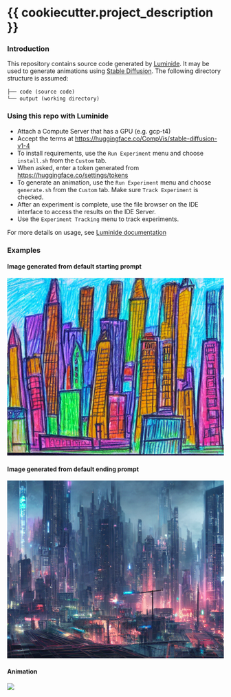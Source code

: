 # {{ cookiecutter.project_description }}
### Introduction
This repository contains source code generated by [Luminide](https://luminide.com). It may be used to generate animations using [Stable Diffusion](https://github.com/CompVis/stable-diffusion). The following directory structure is assumed:
```
├── code (source code)
└── output (working directory)
```

### Using this repo with Luminide
- Attach a Compute Server that has a GPU (e.g. gcp-t4)
- Accept the terms at https://huggingface.co/CompVis/stable-diffusion-v1-4
- To install requirements, use the `Run Experiment` menu and choose `install.sh` from the `Custom` tab.
- When asked, enter a token generated from https://huggingface.co/settings/tokens
- To generate an animation, use the `Run Experiment` menu and choose `generate.sh` from the `Custom` tab. Make sure `Track Experiment` is checked.
- After an experiment is complete, use the file browser on the IDE interface to access the results on the IDE Server.
- Use the `Experiment Tracking` menu to track experiments.

For more details on usage, see [Luminide documentation](https://luminide.readthedocs.io)

### Examples

#### Image generated from default starting prompt
![](https://raw.githubusercontent.com/anlthms/image-repo/main/stable-diffusion/result000.png)
#### Image generated from default ending prompt
![](https://raw.githubusercontent.com/anlthms/image-repo/main/stable-diffusion/result010.png)
#### Animation
![](https://raw.githubusercontent.com/anlthms/image-repo/main/stable-diffusion/animation.gif)
